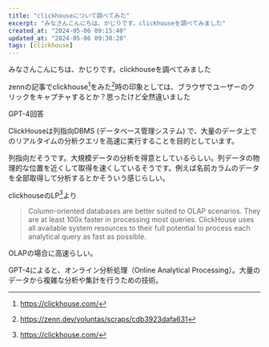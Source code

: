 ```yaml
---
title: "clickhouseについて調べてみた"
excerpt: "みなさんこんにちは、かじりです。clickhouseを調べてみました"
created_at: "2024-05-06 09:15:40"
updated_at: "2024-05-06 09:30:20"
tags: [clickhouse]
---
```


みなさんこんにちは、かじりです。clickhouseを調べてみました

zennの記事でclickhouse[^clickhouse]をみた[^clickhouse-zenn]時の印象としては、ブラウザでユーザーのクリックをキャプチャするとか？思ったけど全然違いました

[^clickhouse]: https://clickhouse.com/

[^clickhouse-zenn]: https://zenn.dev/voluntas/scraps/cdb3923dafa631

GPT-4回答

ClickHouseは列指向DBMS (データベース管理システム) で、大量のデータ上でのリアルタイムの分析クエリを高速に実行することを目的としています。

列指向だそうです。大規模データの分析を得意としているらしい。列データの物理的な位置を近くして取得を速くしているそうです。例えば名前カラムのデータを全部取得して分析するとかそういう感じらしい。

clickhouseのLP[^clickhouse-lp]より

[^clickhouse-lp]: https://clickhouse.com/

> Column-oriented databases are better suited to OLAP scenarios. They are at least 100x faster in processing most queries. ClickHouse uses all available system resources to their full potential to process each analytical query as fast as possible.

OLAPの場合に高速らしい。

GPT-4によると、オンライン分析処理（Online Analytical Processing）。大量のデータから複雑な分析や集計を行うための技術。

